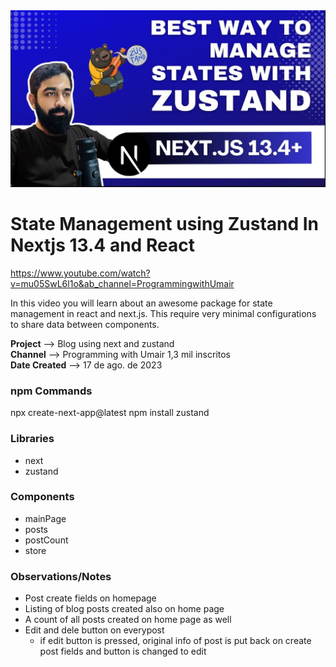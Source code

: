 <img src="image.png" alt="Alt text" width="600">

# State Management using Zustand In Nextjs 13.4 and React

https://www.youtube.com/watch?v=mu05SwL6l1o&ab_channel=ProgrammingwithUmair

In this video you will learn about an awesome package for state management in react and next.js. This require very minimal configurations to share data between components.

**Project** --> Blog using next and zustand<br>
**Channel** --> Programming with Umair 1,3 mil inscritos<br>
**Date Created** --> 17 de ago. de 2023

### npm Commands

npx create-next-app@latest
npm install zustand

### Libraries

-  next
-  zustand

### Components

-  mainPage
-  posts
-  postCount
-  store

### Observations/Notes

-  Post create fields on homepage
-  Listing of blog posts created also on home page
-  A count of all posts created on home page as well
-  Edit and dele button on everypost
   -  if edit button is pressed, original info of post is put back on create post fields and button is changed to edit
